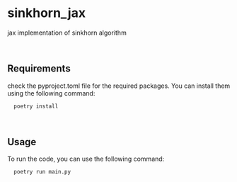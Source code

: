 # sinkhorn_jax
jax implementation of sinkhorn algorithm

<br>

## Requirements
check the pyproject.toml file for the required packages. You can install them using the following command:
```bash
  poetry install
```

<br>

## Usage
To run the code, you can use the following command:
```bash
  poetry run main.py
```